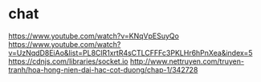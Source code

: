 # chat
 
https://www.youtube.com/watch?v=KNqVpESuyQo
https://www.youtube.com/watch?v=UzNqdD8EiAo&list=PL8ClR1xrtR4sCTLCFFFc3PKLHr6hPnXea&index=5
https://cdnjs.com/libraries/socket.io
http://www.nettruyen.com/truyen-tranh/hoa-hong-nien-dai-hac-cot-duong/chap-1/342728